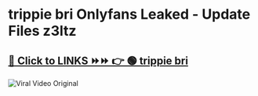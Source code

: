 
 # trippie bri Onlyfans Leaked - Update Files z3ltz

## <h2><a href="https://clipsfans.com/trippie_bri&ref=git">🔗 Click to LINKS ⏩⏩ 👉 🟢 trippie bri </a></h2>

<a href="https://clipsfans.com/trippie_bri&ref=git" rel="nofollow" data-target="animated-image.originalLink"><img src="https://i.ibb.co.com/xMMVF88/686577567.gif" alt="Viral Video Original" style="max-width: 100%; display: inline-block;" data-target="animated-image.originalImage"></a>

